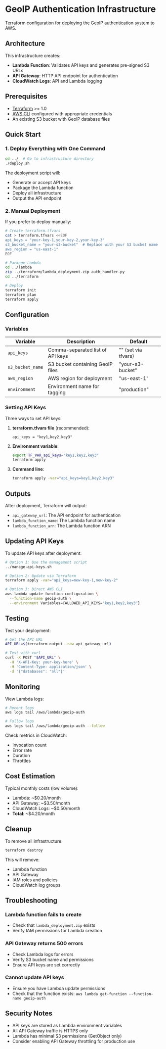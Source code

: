 # GeoIP Authentication Infrastructure

Terraform configuration for deploying the GeoIP authentication system to AWS.

## Architecture

This infrastructure creates:
- **Lambda Function**: Validates API keys and generates pre-signed S3 URLs
- **API Gateway**: HTTP API endpoint for authentication
- **CloudWatch Logs**: API and Lambda logging

## Prerequisites

- [Terraform](https://www.terraform.io/downloads.html) >= 1.0
- [AWS CLI](https://aws.amazon.com/cli/) configured with appropriate credentials
- An existing S3 bucket with GeoIP database files

## Quick Start

### 1. Deploy Everything with One Command

```bash
cd ../  # Go to infrastructure directory
./deploy.sh
```

The deployment script will:
- Generate or accept API keys
- Package the Lambda function
- Deploy all infrastructure
- Output the API endpoint

### 2. Manual Deployment

If you prefer to deploy manually:

```bash
# Create terraform.tfvars
cat > terraform.tfvars <<EOF
api_keys = "your-key-1,your-key-2,your-key-3"
s3_bucket_name = "your-s3-bucket"  # Replace with your S3 bucket name
aws_region = "us-east-1"
EOF

# Package Lambda
cd ../lambda
zip ../terraform/lambda_deployment.zip auth_handler.py
cd ../terraform

# Deploy
terraform init
terraform plan
terraform apply
```

## Configuration

### Variables

| Variable | Description | Default |
|----------|-------------|---------|
| `api_keys` | Comma-separated list of API keys | "" (set via tfvars) |
| `s3_bucket_name` | S3 bucket containing GeoIP files | "your-s3-bucket" |
| `aws_region` | AWS region for deployment | "us-east-1" |
| `environment` | Environment name for tagging | "production" |

### Setting API Keys

Three ways to set API keys:

1. **terraform.tfvars file** (recommended):
   ```hcl
   api_keys = "key1,key2,key3"
   ```

2. **Environment variable**:
   ```bash
   export TF_VAR_api_keys="key1,key2,key3"
   terraform apply
   ```

3. **Command line**:
   ```bash
   terraform apply -var="api_keys=key1,key2,key3"
   ```

## Outputs

After deployment, Terraform will output:
- `api_gateway_url`: The API endpoint for authentication
- `lambda_function_name`: The Lambda function name
- `lambda_function_arn`: The Lambda function ARN

## Updating API Keys

To update API keys after deployment:

```bash
# Option 1: Use the management script
../manage-api-keys.sh

# Option 2: Update via Terraform
terraform apply -var="api_keys=new-key-1,new-key-2"

# Option 3: Direct AWS CLI
aws lambda update-function-configuration \
  --function-name geoip-auth \
  --environment Variables={ALLOWED_API_KEYS="key1,key2,key3"}
```

## Testing

Test your deployment:

```bash
# Get the API URL
API_URL=$(terraform output -raw api_gateway_url)

# Test with curl
curl -X POST "$API_URL" \
  -H 'X-API-Key: your-key-here' \
  -H 'Content-Type: application/json' \
  -d '{"databases": "all"}'
```

## Monitoring

View Lambda logs:

```bash
# Recent logs
aws logs tail /aws/lambda/geoip-auth

# Follow logs
aws logs tail /aws/lambda/geoip-auth --follow
```

Check metrics in CloudWatch:
- Invocation count
- Error rate
- Duration
- Throttles

## Cost Estimation

Typical monthly costs (low volume):
- Lambda: ~$0.20/month
- API Gateway: ~$3.50/month
- CloudWatch Logs: ~$0.50/month
- **Total**: ~$4.20/month

## Cleanup

To remove all infrastructure:

```bash
terraform destroy
```

This will remove:
- Lambda function
- API Gateway
- IAM roles and policies
- CloudWatch log groups

## Troubleshooting

### Lambda function fails to create
- Check that `lambda_deployment.zip` exists
- Verify IAM permissions for Lambda creation

### API Gateway returns 500 errors
- Check Lambda logs for errors
- Verify S3 bucket name and permissions
- Ensure API keys are set correctly

### Cannot update API keys
- Ensure you have Lambda update permissions
- Check that the function exists: `aws lambda get-function --function-name geoip-auth`

## Security Notes

- API keys are stored as Lambda environment variables
- All API Gateway traffic is HTTPS only
- Lambda has minimal S3 permissions (GetObject only)
- Consider enabling API Gateway throttling for production use